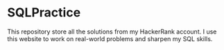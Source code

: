 # SQLPractice
This repository store all the solutions from my HackerRank account. I use this website to work on real-world problems and sharpen my SQL skills.
